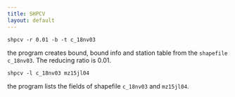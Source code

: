 ```yaml
---
title: SHPCV
layout: default
---
```



    shpcv -r 0.01 -b -t c_18nv03

the program creates bound, bound info and station table from the 
	`shapefile c_18nv03`. The reducing ratio is 0.01.

    shpcv -l c_18nv03 mz15jl04

the program lists the fields of shapefile `c_18nv03` and `mz15jl04`.
